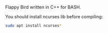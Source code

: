 Flappy Bird written in C++ for BASH.

You should install ncurses lib before compiling:
```bash
sudo apt install ncurses*
```
